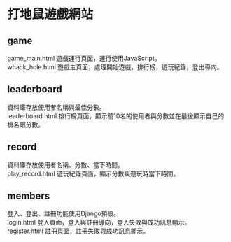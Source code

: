 # 打地鼠遊戲網站

## game
game_main.html 遊戲運行頁面，運行使用JavaScript。  
whack_hole.html 遊戲主頁面，處理開始遊戲，排行榜，遊玩紀錄，登出導向。  
## leaderboard
資料庫存放使用者名稱與最佳分數。  
leaderboard.html 排行榜頁面，顯示前10名的使用者與分數並在最後顯示自己的排名跟分數。  
## record
資料庫存放使用者名稱、分數、當下時間。    
play_record.html 遊玩紀錄頁面，顯示分數與遊玩時當下時間。  
## members
登入、登出、註冊功能使用Django預設。    
login.html 登入頁面，登入與註冊導向，登入失敗與成功訊息顯示。  
register.html 註冊頁面，註冊失敗與成功訊息顯示。  
